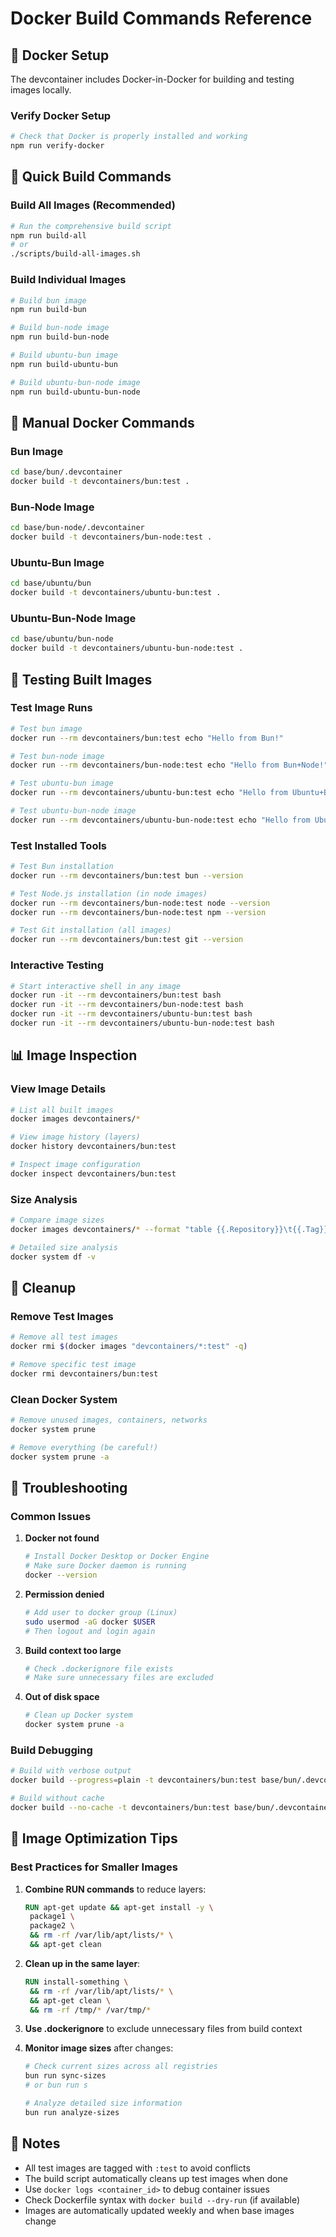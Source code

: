 # Docker Build Commands Reference

## 🐳 Docker Setup

The devcontainer includes Docker-in-Docker for building and testing images locally.

### Verify Docker Setup

```bash
# Check that Docker is properly installed and working
npm run verify-docker
```

## 🚀 Quick Build Commands

### Build All Images (Recommended)

```bash
# Run the comprehensive build script
npm run build-all
# or
./scripts/build-all-images.sh
```

### Build Individual Images

```bash
# Build bun image
npm run build-bun

# Build bun-node image
npm run build-bun-node

# Build ubuntu-bun image
npm run build-ubuntu-bun

# Build ubuntu-bun-node image
npm run build-ubuntu-bun-node
```

## 🔧 Manual Docker Commands

### Bun Image

```bash
cd base/bun/.devcontainer
docker build -t devcontainers/bun:test .
```

### Bun-Node Image

```bash
cd base/bun-node/.devcontainer
docker build -t devcontainers/bun-node:test .
```

### Ubuntu-Bun Image

```bash
cd base/ubuntu/bun
docker build -t devcontainers/ubuntu-bun:test .
```

### Ubuntu-Bun-Node Image

```bash
cd base/ubuntu/bun-node
docker build -t devcontainers/ubuntu-bun-node:test .
```

## 🧪 Testing Built Images

### Test Image Runs

```bash
# Test bun image
docker run --rm devcontainers/bun:test echo "Hello from Bun!"

# Test bun-node image
docker run --rm devcontainers/bun-node:test echo "Hello from Bun+Node!"

# Test ubuntu-bun image
docker run --rm devcontainers/ubuntu-bun:test echo "Hello from Ubuntu+Bun!"

# Test ubuntu-bun-node image
docker run --rm devcontainers/ubuntu-bun-node:test echo "Hello from Ubuntu+Bun+Node!"
```

### Test Installed Tools

```bash
# Test Bun installation
docker run --rm devcontainers/bun:test bun --version

# Test Node.js installation (in node images)
docker run --rm devcontainers/bun-node:test node --version
docker run --rm devcontainers/bun-node:test npm --version

# Test Git installation (all images)
docker run --rm devcontainers/bun:test git --version
```

### Interactive Testing

```bash
# Start interactive shell in any image
docker run -it --rm devcontainers/bun:test bash
docker run -it --rm devcontainers/bun-node:test bash
docker run -it --rm devcontainers/ubuntu-bun:test bash
docker run -it --rm devcontainers/ubuntu-bun-node:test bash
```

## 📊 Image Inspection

### View Image Details

```bash
# List all built images
docker images devcontainers/*

# View image history (layers)
docker history devcontainers/bun:test

# Inspect image configuration
docker inspect devcontainers/bun:test
```

### Size Analysis

```bash
# Compare image sizes
docker images devcontainers/* --format "table {{.Repository}}\t{{.Tag}}\t{{.Size}}"

# Detailed size analysis
docker system df -v
```

## 🧹 Cleanup

### Remove Test Images

```bash
# Remove all test images
docker rmi $(docker images "devcontainers/*:test" -q)

# Remove specific test image
docker rmi devcontainers/bun:test
```

### Clean Docker System

```bash
# Remove unused images, containers, networks
docker system prune

# Remove everything (be careful!)
docker system prune -a
```

## 🐛 Troubleshooting

### Common Issues

1. **Docker not found**

   ```bash
   # Install Docker Desktop or Docker Engine
   # Make sure Docker daemon is running
   docker --version
   ```

2. **Permission denied**

   ```bash
   # Add user to docker group (Linux)
   sudo usermod -aG docker $USER
   # Then logout and login again
   ```

3. **Build context too large**

   ```bash
   # Check .dockerignore file exists
   # Make sure unnecessary files are excluded
   ```

4. **Out of disk space**
   ```bash
   # Clean up Docker system
   docker system prune -a
   ```

### Build Debugging

```bash
# Build with verbose output
docker build --progress=plain -t devcontainers/bun:test base/bun/.devcontainer

# Build without cache
docker build --no-cache -t devcontainers/bun:test base/bun/.devcontainer
```

## 🎯 Image Optimization Tips

### Best Practices for Smaller Images

1. **Combine RUN commands** to reduce layers:

   ```dockerfile
   RUN apt-get update && apt-get install -y \
    package1 \
    package2 \
    && rm -rf /var/lib/apt/lists/* \
    && apt-get clean
   ```

2. **Clean up in the same layer**:

   ```dockerfile
   RUN install-something \
    && rm -rf /var/lib/apt/lists/* \
    && apt-get clean \
    && rm -rf /tmp/* /var/tmp/*
   ```

3. **Use .dockerignore** to exclude unnecessary files from build context

4. **Monitor image sizes** after changes:

   ```bash
   # Check current sizes across all registries
   bun run sync-sizes
   # or bun run s
   
   # Analyze detailed size information
   bun run analyze-sizes
   ```

## 📝 Notes

- All test images are tagged with `:test` to avoid conflicts
- The build script automatically cleans up test images when done
- Use `docker logs <container_id>` to debug container issues
- Check Dockerfile syntax with `docker build --dry-run` (if available)
- Images are automatically updated weekly and when base images change
